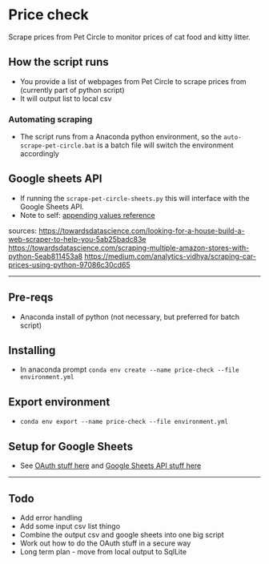 # Price check
Scrape prices from Pet Circle to monitor prices of cat food and kitty litter.

## How the script runs
- You provide a list of webpages from Pet Circle to scrape prices from
  (currently part of python script)
- It will output list to local csv
### Automating scraping
- The script runs from a Anaconda python environment, so the `auto-scrape-pet-circle.bat` is a batch file will switch the environment accordingly

## Google sheets API

- If running the `scrape-pet-circle-sheets.py` this will interface with the Google Sheets API.
- Note to self: [appending values reference](https://developers.google.com/sheets/api/guides/values#appending_values)

sources:
https://towardsdatascience.com/looking-for-a-house-build-a-web-scraper-to-help-you-5ab25badc83e
https://towardsdatascience.com/scraping-multiple-amazon-stores-with-python-5eab811453a8
https://medium.com/analytics-vidhya/scraping-car-prices-using-python-97086c30cd65


---

## Pre-reqs
- Anaconda install of python (not necessary, but preferred for batch script)

## Installing
- In anaconda prompt `conda env create --name price-check --file environment.yml`

## Export environment
- `conda env export --name price-check --file environment.yml`

## Setup for Google Sheets

- See [OAuth stuff here](https://developers.google.com/workspace/guides/configure-oauth-consent#choose-scopes) and [Google Sheets API stuff here](https://developers.google.com/sheets/api/guides/authorizing)

---

## Todo
- Add error handling
- Add some input csv list thingo
- Combine the output csv and google sheets into one big script
- Work out how to do the OAuth stuff in a secure way
- Long term plan - move from local output to SqlLite
